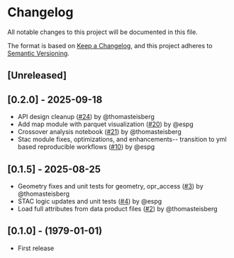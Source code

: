 # Changelog

All notable changes to this project will be documented in this file.

The format is based on [Keep a Changelog](https://keepachangelog.com/en/1.0.0/),
and this project adheres to [Semantic Versioning](https://semver.org/spec/v2.0.0.html).

## [Unreleased]

## [0.2.0] - 2025-09-18

- API design cleanup ([#24](https://github.com/thomasteisberg/xopr/pull/24)) by @thomasteisberg
- Add map module with parquet visualization  ([#20](https://github.com/thomasteisberg/xopr/pull/20)) by @espg
- Crossover analysis notebook ([#21](https://github.com/thomasteisberg/xopr/pull/21)) by @thomasteisberg
- Stac module fixes, optimizations, and enhancements-- transition to yml based reproducible workflows ([#10](https://github.com/thomasteisberg/xopr/pull/10)) by @espg


## [0.1.5] - 2025-08-25

- Geometry fixes and unit tests for geometry, opr_access ([#3](https://github.com/thomasteisberg/xopr/pull/3)) by @thomasteisberg
- STAC logic updates and unit tests ([#4](https://github.com/thomasteisberg/xopr/pull/4)) by @espg
- Load full attributes from data product files ([#2](https://github.com/thomasteisberg/xopr/pull/2)) by @thomasteisberg


## [0.1.0] - (1979-01-01)

- First release
